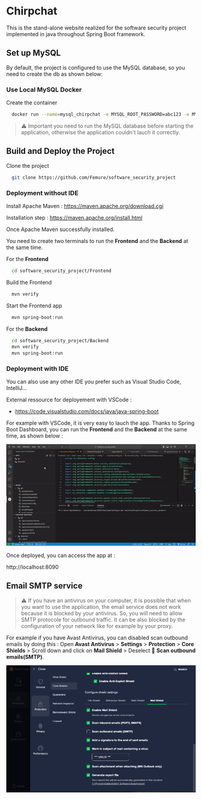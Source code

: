 
# Chirpchat

This is the stand-alone website realized for the software security project implemented in java throughout Spring Boot framework.

## Set up MySQL
By default, the project is configured to use the MySQL database, so  you need to create the db as shown below:

### Use Local MySQL Docker

Create the container

```bash
  docker run --name=mysql_chirpchat -e MYSQL_ROOT_PASSWORD=abc123 -e MYSQL_DATABASE=chirpchat -p 3307:3306 -d mysql
```

> :warning: Important you need to run the MySQL database before starting the application, otherwise the application couldn't lauch it correctly.

## Build and Deploy the Project

Clone the project

```bash
  git clone https://github.com/Femure/software_security_project
```

### Deployment without IDE

Install Apache Maven  :
https://maven.apache.org/download.cgi

Installation step : https://maven.apache.org/install.html

Once Apache Maven successfully installed. 

You need to create two terminals to run the **Frontend** and the **Backend** at the same time.

For the **Frontend** 

```bash
  cd software_security_project/Frontend
```

Build the Frontend

```bash
  mvn verify
```
Start the Frontend app

```bash
  mvn spring-boot:run
```

For the **Backend**

```bash
  cd software_security_project/Backend
  mvn verify
  mvn spring-boot:run
```

### Deployment with IDE

You can also use any other IDE you prefer such as Visual Studio Code, IntelliJ...

External ressource for deployement with VSCode :
- https://code.visualstudio.com/docs/java/java-spring-boot

For example with VSCode, it is very easy to lauch the app. Thanks to Spring Boot Dashboard, you can run the **Frontend** and the **Backend** at the same time, as shown below : 

![](https://github.com/Femure/software_security_project/blob/rename-repo/README_illustration/lauchSpringBootVSCode.gif)

Once deployed, you can access the app at :

http://localhost:8090

## Email SMTP service

> :warning: If you have an antivirus on your computer, it is possible that when you want to use the application, the email service does not work because it is blocked by your antivirus. So, you will need to allow SMTP protocole for outbound traffic. It can be also blocked by the configuration of your network like for example by your proxy. 

For example if you have Avast Antivirus, you can disabled scan outbound emails by doing this : Open **Avast Antivirus** > **Settings** > **Protection** > **Core Shields** > Scroll down and click on **Mail Shield** > Deselect :white_square_button: **Scan outbound emails(SMTP)**.

![](https://github.com/Femure/software_security_project/blob/rename-repo/README_illustration/disabledScanSMTPAntivirus.PNG)


